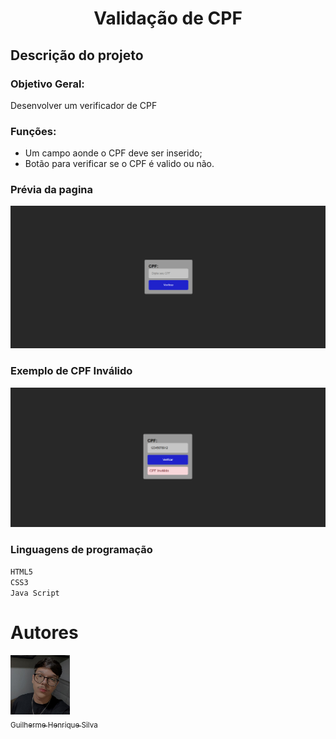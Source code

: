 <h1 align="center">Validação de CPF</h1>

## Descrição do projeto

### Objetivo Geral:

Desenvolver um verificador de CPF

### Funções:
- Um campo aonde o CPF deve ser inserido;
- Botão para verificar se o CPF é valido ou não.

### Prévia da pagina
<img src="pagina.png">

### Exemplo de CPF Inválido
<img src="cpfinvalido.png">

### Linguagens de programação

``HTML5``  
``CSS3``  
``Java Script``

# Autores

[<img src="perfil.jpg" width=95><br><sub>Guilherme Henrique Silva</sub>](https://github.com/Guilherme-Henr-Silva)